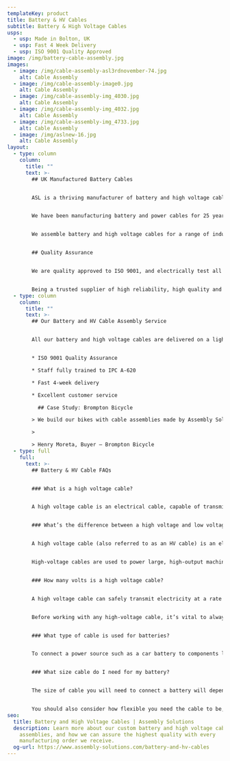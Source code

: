```yaml
---
templateKey: product
title: Battery & HV Cables
subtitle: Battery & High Voltage Cables
usps:
  - usp: Made in Bolton, UK
  - usp: Fast 4 Week Delivery
  - usp: ISO 9001 Quality Approved
image: /img/battery-cable-assembly.jpg
images:
  - image: /img/cable-assembly-asl3rdnovember-74.jpg
    alt: Cable Assembly
  - image: /img/cable-assembly-image0.jpg
    alt: Cable Assembly
  - image: /img/cable-assembly-img_4030.jpg
    alt: Cable Assembly
  - image: /img/cable-assembly-img_4032.jpg
    alt: Cable Assembly
  - image: /img/cable-assembly-img_4733.jpg
    alt: Cable Assembly
  - image: /img/aslnew-16.jpg
    alt: Cable Assembly
layout:
  - type: column
    column:
      title: ""
      text: >-
        ## UK Manufactured Battery Cables


        ASL is a thriving manufacturer of battery and high voltage cable assemblies.


        We have been manufacturing battery and power cables for 25 years. We build to custom specifications, and can provide any type of cable and terminations, from simple ring terminals to more complex lugs and fittings.


        We assemble battery and high voltage cables for a range of industries, including cars, buses and commercial vehicles. We also pride ourselves on providing high voltage cables that adhere strictly to our rigorous safety standards, delivering a high quality product with safety at the core of its manufacture.


        ## Quality Assurance


        We are quality approved to ISO 9001, and electrically test all [battery cable assemblies](https://www.assembly-solutions.com/cable-assemblies) upon completion of production. We also propose that an initial sample is made before volume manufacture commences, so that our customers can ensure the battery or high voltage cable meets their standards.


        Being a trusted supplier of high reliability, high quality and technically advanced products, we are proud to be the supplier of choice to an impressive list of blue-chip companies, including Aston Martin, Siemens, and Vodafone.
  - type: column
    column:
      title: ""
      text: >-
        ## Our Battery and HV Cable Assembly Service


        All our battery and high voltage cables are delivered on a lighting fast turnaround, using automatic machines and our speedy in-house operators. Each [cable assembly](https://www.assembly-solutions.com/cable-assembly) is made to the highest quality and given a 100% electrical inspection before being packaged and dispatched.


        * ISO 9001 Quality Assurance

        * Staff fully trained to IPC A-620

        * Fast 4-week delivery

        * Excellent customer service

          ## Case Study: Brompton Bicycle

        > We build our bikes with cable assemblies made by Assembly Solutions as their quality is first class and deliveries are always on time, which is vital for our fast moving production lines! The sales and engineering team are an absolute pleasure to deal with, very friendly and quick to respond to any technical changes and quotations. It is very easy to say that ASL are one of our best suppliers!

        >

        > Henry Moreta, Buyer – Brompton Bicycle
  - type: full
    full:
      text: >-
        ## Battery & HV Cable FAQs


        ### What is a high voltage cable?


        A high voltage cable is an electrical cable, capable of transmitting power at a high voltage. Any cable that is designed to transmit over 1000 volts between two points, and can do so safely, can be described as a high-voltage cable. 


        ### What’s the difference between a high voltage and low voltage cable?


        A high voltage cable (also referred to as an HV cable) is an electrical cable which can transmit power at a rate of 1000V (1kV), or higher. A low voltage cable is a cable which is only capable of safely transmitting up to 50V of electricity.


        High-voltage cables are used to power large, high-output machines, such as those commonly seen in factories. Low voltage cables are more suited for residential, low-power use. For instance, in low-voltage household appliances. 


        ### How many volts is a high voltage cable?


        A high voltage cable can safely transmit electricity at a rate of 1000V (1kV), or above. However, there are ultra-high voltage cables which are designed to carry 50,000V (50kV) of energy between two points.


        Before working with any high-voltage cable, it’s vital to always check the specifications of the cable you are using to make sure they are safe and suitable for the job at hand. 


        ### What type of cable is used for batteries?


        To connect a power source such as a car battery to components like headlights or the vehicle ignition, you need specialised cables known as battery cables. Battery cables tend to be fairly rigid, with thick insulated jackets to protect the copper core of the cable.


        ### What size cable do I need for my battery?


        The size of cable you will need to connect a battery will depend on the battery power of the device or machine. It’s best practice to get a cable with a slightly higher voltage than you need, for safety and efficiency reasons. 


        You should also consider how flexible you need the cable to be, as well as any other specifications you require for the task at hand.
seo:
  title: Battery and High Voltage Cables | Assembly Solutions
  description: Learn more about our custom battery and high voltage cable
    assemblies, and how we can assure the highest quality with every
    manufacturing order we receive.
  og-url: https://www.assembly-solutions.com/battery-and-hv-cables
---
```

